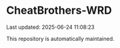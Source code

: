 # CheatBrothers-WRD

Last updated: 2025-06-24 11:08:23

This repository is automatically maintained.
